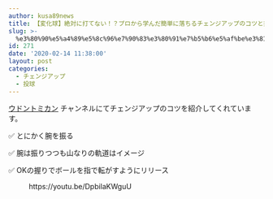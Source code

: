 ```yaml
---
author: kusa89news
title: 【変化球】絶対に打てない！？プロから学んだ簡単に落ちるチェンジアップのコツと握り方！
slug: >-
  %e3%80%90%e5%a4%89%e5%8c%96%e7%90%83%e3%80%91%e7%b5%b6%e5%af%be%e3%81%ab%e6%89%93%e3%81%a6%e3%81%aa%e3%81%84%ef%bc%81%ef%bc%9f%e3%83%97%e3%83%ad%e3%81%8b%e3%82%89%e5%ad%a6%e3%82%93%e3%81%a0%e7%b0%a1
id: 271
date: '2020-02-14 11:38:00'
layout: post
categories:
  - チェンジアップ
  - 投球
---
```


[ウドントミカン](https://www.youtube.com/channel/UCzhrmPv3vUcro8ZubHrB_gw) チャンネルにてチェンジアップのコツを紹介してくれています。

✅ とにかく腕を振る

✅ 腕は振りつつも山なりの軌道はイメージ

✅ OKの握りでボールを指で転がすようにリリース

<figure class="wp-block-embed-youtube wp-block-embed is-type-video is-provider-youtube wp-embed-aspect-16-9 wp-has-aspect-ratio">

<div class="wp-block-embed__wrapper">https://youtu.be/DpbilaKWguU</div>

</figure>